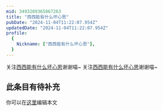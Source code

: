 ```yaml
---
mid: 3493289365867263
title: "西西能有什么坏心思"
pubDate: "2024-11-04T11:22:07.954Z"
updatedDate: "2024-11-04T11:22:07.954Z"
profile:
  {
    Nickname: ["西西能有什么坏心思"],
  }
---
```


关注[西西能有什么坏心思](https://space.bilibili.com/3493289365867263)谢谢喵~ 关注[西西能有什么坏心思](https://space.bilibili.com/3493289365867263)谢谢喵~

## 此条目有待补充
你可以在[这里](https://github.com/Yuhanawa/VTuber.ICU-Content/edit/master/v/西西能有什么坏心思/index.md)编辑本文
